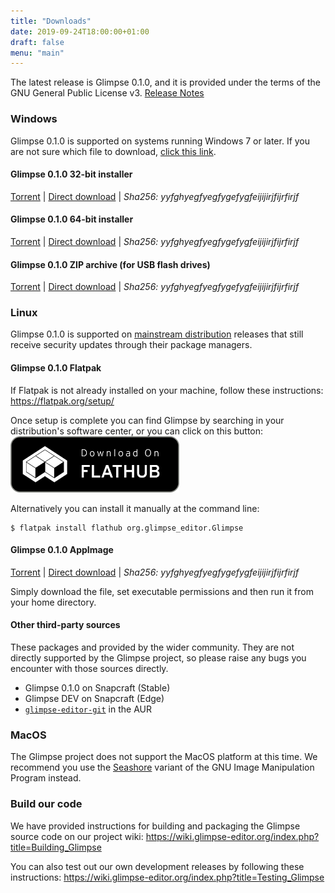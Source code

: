 ```yaml
---
title: "Downloads"
date: 2019-09-24T18:00:00+01:00
draft: false
menu: "main"
---
```

The latest release is Glimpse 0.1.0, and it is provided under the terms of the GNU General Public License v3. [Release Notes](/posts/glimpse-0-1-0-released/)

### Windows
Glimpse 0.1.0 is supported on systems running Windows 7 or later. If you are not sure which file to download, [click this link](#).

#### Glimpse 0.1.0 32-bit installer
[Torrent](#) | [Direct download](#) | *Sha256: yyfghyegfyegfygefygfeijijirjfijrfirjf*

#### Glimpse 0.1.0 64-bit installer
[Torrent](#) | [Direct download](#) | *Sha256: yyfghyegfyegfygefygfeijijirjfijrfirjf*

#### Glimpse 0.1.0 ZIP archive (for USB flash drives)
[Torrent](#) | [Direct download](#) | *Sha256: yyfghyegfyegfygefygfeijijirjfijrfirjf*

### Linux
Glimpse 0.1.0 is supported on [mainstream distribution](https://www.distrowatch.com/) releases that still receive security updates through their package managers.

#### Glimpse 0.1.0 Flatpak
If Flatpak is not already installed on your machine, follow these instructions: https://flatpak.org/setup/

Once setup is complete you can find Glimpse by searching in your distribution's software center, or you can click on this button:
<a href="https://flathub.org/apps/details/org.glimpse_editor.Glimpse">
    <img src="static/flathub-badge-en.svg" alt="Flathub badge" height="90">
</a>

Alternatively you can install it manually at the command line:
```
$ flatpak install flathub org.glimpse_editor.Glimpse
```

#### Glimpse 0.1.0 AppImage
[Torrent](#) | [Direct download](#) | *Sha256: yyfghyegfyegfygefygfeijijirjfijrfirjf*

Simply download the file, set executable permissions and then run it from your home directory.

#### Other third-party sources
These packages and provided by the wider community. They are not directly supported by the Glimpse project, so please raise any bugs you encounter with those sources directly.

* Glimpse 0.1.0 on Snapcraft (Stable)
* Glimpse DEV on Snapcraft (Edge)
* [`glimpse-editor-git`](https://aur.archlinux.org/packages/glimpse-editor-git/) in the AUR

### MacOS
The Glimpse project does not support the MacOS platform at this time. We recommend you use the [Seashore](https://en.wikipedia.org/wiki/Seashore_%28software%29) variant of the GNU Image Manipulation Program instead.

### Build our code
We have provided instructions for building and packaging the Glimpse source code on our project wiki: https://wiki.glimpse-editor.org/index.php?title=Building_Glimpse

You can also test out our own development releases by following these instructions: https://wiki.glimpse-editor.org/index.php?title=Testing_Glimpse
